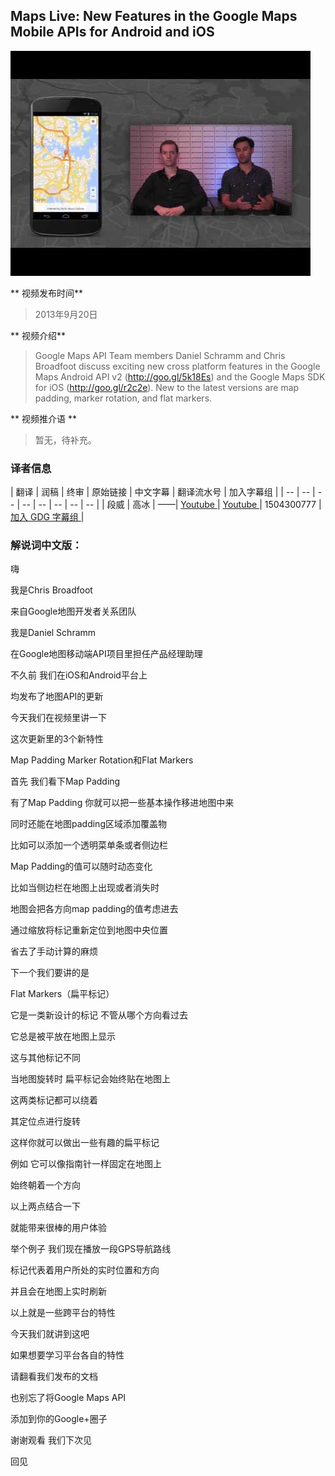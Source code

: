 
## Maps Live: New Features in the Google Maps Mobile APIs for Android and iOS

![video_screenshot](images/VYvt0gpeFW4.jpg)

** 视频发布时间**
 
> 2013年9月20日

** 视频介绍**

> Google Maps API Team members Daniel Schramm and Chris Broadfoot discuss exciting new cross platform features in the Google Maps Android API v2 (http://goo.gl/5k18Es) and the Google Maps SDK for iOS (http://goo.gl/r2c2e). New to the latest versions are map padding, marker rotation, and flat markers.

** 视频推介语 **

>  暂无，待补充。


### 译者信息

| 翻译 | 润稿 | 终审 | 原始链接 | 中文字幕 |  翻译流水号  |  加入字幕组  |
| -- | -- | -- | -- | -- |  -- | -- | -- |
| 段威 | 高冰 | ——| [ Youtube ]( https://www.youtube.com/watch?v=VYvt0gpeFW4&list=PLOU2XLYxmsIKkdC4GCZp3JGrY4ctWHnHo&index=15 )  |  [ Youtube ]( https://www.youtube.com/watch?v=LKpA85wMuG8&index=6&list=PLvivLNHqjoowK2IZ9j_NYIucUrGgdiDrT ) | 1504300777 | [ 加入 GDG 字幕组 ]( http://www.gfansub.com/join_translator )  |



### 解说词中文版：

嗨

我是Chris Broadfoot

来自Google地图开发者关系团队

我是Daniel Schramm

在Google地图移动端API项目里担任产品经理助理

不久前  我们在iOS和Android平台上

均发布了地图API的更新

今天我们在视频里讲一下

这次更新里的3个新特性

Map Padding  Marker Rotation和Flat Markers

首先  我们看下Map Padding

有了Map Padding  你就可以把一些基本操作移进地图中来

同时还能在地图padding区域添加覆盖物

比如可以添加一个透明菜单条或者侧边栏

Map Padding的值可以随时动态变化

比如当侧边栏在地图上出现或者消失时

地图会把各方向map padding的值考虑进去

通过缩放将标记重新定位到地图中央位置

省去了手动计算的麻烦

下一个我们要讲的是

Flat Markers（扁平标记）

它是一类新设计的标记  不管从哪个方向看过去

它总是被平放在地图上显示

这与其他标记不同

当地图旋转时  扁平标记会始终贴在地图上

这两类标记都可以绕着

其定位点进行旋转

这样你就可以做出一些有趣的扁平标记

例如  它可以像指南针一样固定在地图上

始终朝着一个方向

以上两点结合一下

就能带来很棒的用户体验

举个例子  我们现在播放一段GPS导航路线

标记代表着用户所处的实时位置和方向

并且会在地图上实时刷新

以上就是一些跨平台的特性

今天我们就讲到这吧

如果想要学习平台各自的特性

请翻看我们发布的文档

也别忘了将Google Maps API

添加到你的Google+圈子

谢谢观看  我们下次见

回见




